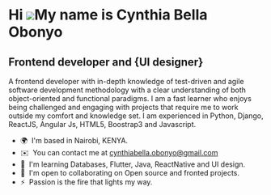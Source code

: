 Hi ![](https://user-images.githubusercontent.com/18350557/176309783-0785949b-9127-417c-8b55-ab5a4333674e.gif)My name is Cynthia Bella Obonyo
============================================================================================================================================

Frontend developer and {UI designer}
---------------------------------------

A frontend developer with in-depth knowledge of test-driven and agile software development methodology with a clear understanding of both object-oriented and functional paradigms. I am a fast learner who enjoys being challenged and engaging with projects that require me to work outside my comfort and knowledge set. I am experienced in Python, Django, ReactJS, Angular Js, HTML5, Boostrap3 and Javascript.

* 🌍  I'm based in Nairobi, KENYA.
* ✉️  You can contact me at [cynthiabella.obonyo@gmail.com](mailto:cynthiabella.obonyo@gmail.com)
* 🧠  I'm learning Databases, Flutter, Java, ReactNative and UI design.
* 🤝  I'm open to collaborating on Open source and fronted projects.
* ⚡  Passion is the fire that lights my way.

<!---
BellaObonyo/BellaObonyo is a ✨ special ✨ repository because its `README.md` (this file) appears on your GitHub profile.
You can click the Preview link to take a look at your changes.
--->
